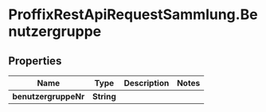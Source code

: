 # ProffixRestApiRequestSammlung.Benutzergruppe

## Properties
Name | Type | Description | Notes
------------ | ------------- | ------------- | -------------
**benutzergruppeNr** | **String** |  | 


